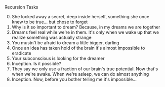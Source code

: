 Recursion Tasks

0. She locked away a secret, deep inside herself, something she once knew to be true... but chose to forget
1. Why is it so important to dream? Because, in my dreams we are together
2. Dreams feel real while we're in them. It's only when we wake up that we realize something was actually strange
3. You mustn't be afraid to dream a little bigger, darling
4. Once an idea has taken hold of the brain it's almost impossible to eradicate
5. Your subconscious is looking for the dreamer
6. Inception. Is it possible?
7. They say we only use a fraction of our brain's true potential. Now that's when we're awake. When we're asleep, we can do almost anything
8. Inception. Now, before you bother telling me it's impossible...
